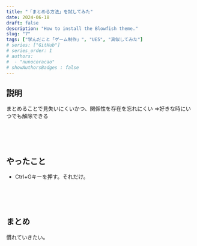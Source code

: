 ```yaml
---
title: "「まとめる方法」を試してみた"
date: 2024-06-18
draft: false
description: "How to install the Blowfish theme."
slug: "7"
tags: ["学んだこと「ゲーム制作」", "UE5", "真似してみた"]
# series: ["GitHub"]
# series_order: 1
# authors:
#  - "nunocoracao"
# showAuthorsBadges : false 
---
```


## 説明
まとめることで見失いにくいかつ、関係性を存在を忘れにくい
⇒好きな時にいつでも解除できる 


<br><br><br>
## やったこと
- Ctrl+Gキーを押す。それだけ。



<br><br><br>
## まとめ

慣れていきたい。




